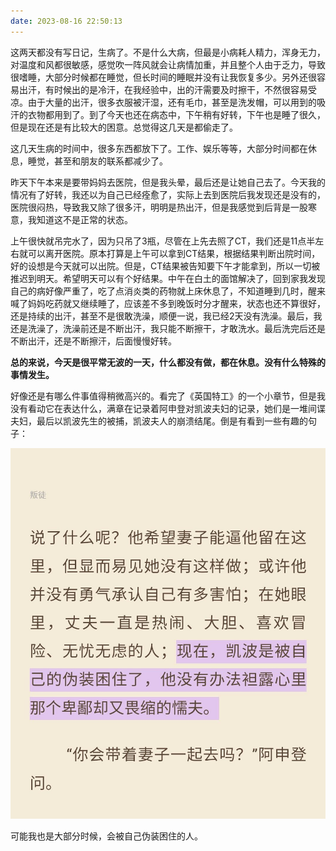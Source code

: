 ```yaml
---
date: 2023-08-16 22:50:13
---
```


这两天都没有写日记，生病了。不是什么大病，但最是小病耗人精力，浑身无力，对温度和风都很敏感，感觉吹一阵风就会让病情加重，并且整个人由于乏力，导致很嗜睡，大部分时候都在睡觉，但长时间的睡眠并没有让我恢复多少。另外还很容易出汗，有时候出的是冷汗，在我经验中，出的汗需要及时擦干，不然很容易受凉。由于大量的出汗，很多衣服被汗湿，还有毛巾，甚至是洗发帽，可以用到的吸汗的衣物都用到了。到了今天也还在病态中，下午稍有好转，下午也是睡了很久，但是现在还是有比较大的困意。总觉得这几天是都偷走了。

这几天生病的时间中，很多东西都放下了。工作、娱乐等等，大部分时间都在休息，睡觉，甚至和朋友的联系都减少了。

昨天下午本来是要带妈妈去医院，但是我头晕，最后还是让她自己去了。今天我的情况有了好转，我还以为自己已经痊愈了，实际上去到医院后我发现还是没有的，医院很闷热，导致我又除了很多汗，明明是热出汗，但是我感觉到后背是一股寒意，我知道这不是正常的状态。

上午很快就吊完水了，因为只吊了3瓶，尽管在上先去照了CT，我们还是11点半左右就可以离开医院。原本打算是上午可以拿到CT结果，根据结果判断出院时间，好的设想是今天就可以出院。但是，CT结果被告知要下午才能拿到，所以一切被推迟到明天。希望明天可以有个好结果。中午在白土的面馆解决了，回到家我发现自己的病好像严重了，吃了点消炎类的药物就上床休息了，不知道睡到几时，醒来喊了妈妈吃药就又继续睡了，应该差不多到晚饭时分才醒来，状态也还不算很好，还是持续的出汗，甚至不是很敢洗澡，顺便一说，我已经2天没有洗澡。最后，我还是洗澡了，洗澡前还是不断出汗，我只能不断擦干，才敢洗水。最后洗完后还是不断出汗，还是不断擦汗，后面慢慢好转。

**总的来说，今天是很平常无波的一天，什么都没有做，都在休息。没有什么特殊的事情发生。**

好像还是有哪么件事值得稍微高兴的。看完了《英国特工》的一个小章节，但是我没有看动它在表达什么，满章在记录着阿申登对凯波夫妇的记录，她们是一堆间谍夫妇，最后以凯波先生的被捕，凯波夫人的崩溃结尾。倒是有看到一些有趣的句子：

![Alt text](image.png)

可能我也是大部分时候，会被自己伪装困住的人。

